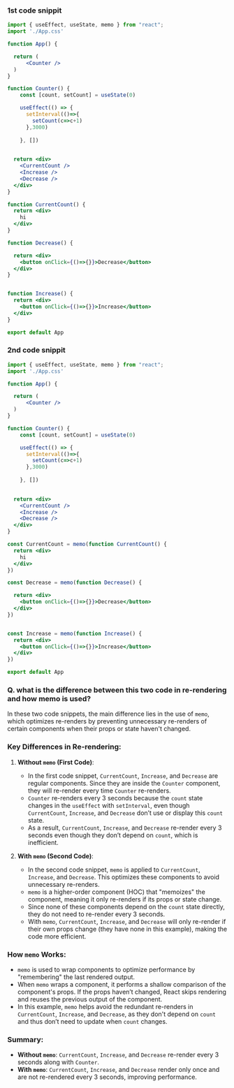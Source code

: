 ### 1st code snippit
```jsx
import { useEffect, useState, memo } from "react";
import './App.css'

function App() {

  return (
      <Counter />
  )
}

function Counter() {
    const [count, setCount] = useState(0)

    useEffect(() => {
      setInterval(()=>{
        setCount(c=>c+1)
      },3000)
    
    }, [])
    

  return <div>
    <CurrentCount />
    <Increase />
    <Decrease />
  </div>
}

function CurrentCount() {
  return <div>
    hi
  </div>
}

function Decrease() {

  return <div>
    <button onClick={()=>{}}>Decrease</button>
  </div>
}


function Increase() {
  return <div>
    <button onClick={()=>{}}>Increase</button>
  </div>
}

export default App
```

### 2nd code snippit
```jsx
import { useEffect, useState, memo } from "react";
import './App.css'

function App() {

  return (
      <Counter />
  )
}

function Counter() {
    const [count, setCount] = useState(0)

    useEffect(() => {
      setInterval(()=>{
        setCount(c=>c+1)
      },3000)
    
    }, [])
    

  return <div>
    <CurrentCount />
    <Increase />
    <Decrease />
  </div>
}

const CurrentCount = memo(function CurrentCount() {
  return <div>
    hi
  </div>
})

const Decrease = memo(function Decrease() {

  return <div>
    <button onClick={()=>{}}>Decrease</button>
  </div>
})


const Increase = memo(function Increase() {
  return <div>
    <button onClick={()=>{}}>Increase</button>
  </div>
})

export default App
```

### Q. what is the difference between this two code in re-rendering and how memo is used?

In these two code snippets, the main difference lies in the use of `memo`, which optimizes re-renders by preventing unnecessary re-renders of certain components when their props or state haven't changed.

### Key Differences in Re-rendering:

1. **Without `memo` (First Code)**:
   - In the first code snippet, `CurrentCount`, `Increase`, and `Decrease` are regular components. Since they are inside the `Counter` component, they will re-render every time `Counter` re-renders.
   - `Counter` re-renders every 3 seconds because the `count` state changes in the `useEffect` with `setInterval`, even though `CurrentCount`, `Increase`, and `Decrease` don’t use or display this `count` state.
   - As a result, `CurrentCount`, `Increase`, and `Decrease` re-render every 3 seconds even though they don’t depend on `count`, which is inefficient.

2. **With `memo` (Second Code)**:
   - In the second code snippet, `memo` is applied to `CurrentCount`, `Increase`, and `Decrease`. This optimizes these components to avoid unnecessary re-renders.
   - `memo` is a higher-order component (HOC) that "memoizes" the component, meaning it only re-renders if its props or state change.
   - Since none of these components depend on the `count` state directly, they do not need to re-render every 3 seconds.
   - With `memo`, `CurrentCount`, `Increase`, and `Decrease` will only re-render if their own props change (they have none in this example), making the code more efficient.

### How `memo` Works:

- `memo` is used to wrap components to optimize performance by "remembering" the last rendered output.
- When `memo` wraps a component, it performs a shallow comparison of the component's props. If the props haven’t changed, React skips rendering and reuses the previous output of the component.
- In this example, `memo` helps avoid the redundant re-renders in `CurrentCount`, `Increase`, and `Decrease`, as they don't depend on `count` and thus don’t need to update when `count` changes.

### Summary:

- **Without `memo`**: `CurrentCount`, `Increase`, and `Decrease` re-render every 3 seconds along with `Counter`.
- **With `memo`**: `CurrentCount`, `Increase`, and `Decrease` render only once and are not re-rendered every 3 seconds, improving performance.
